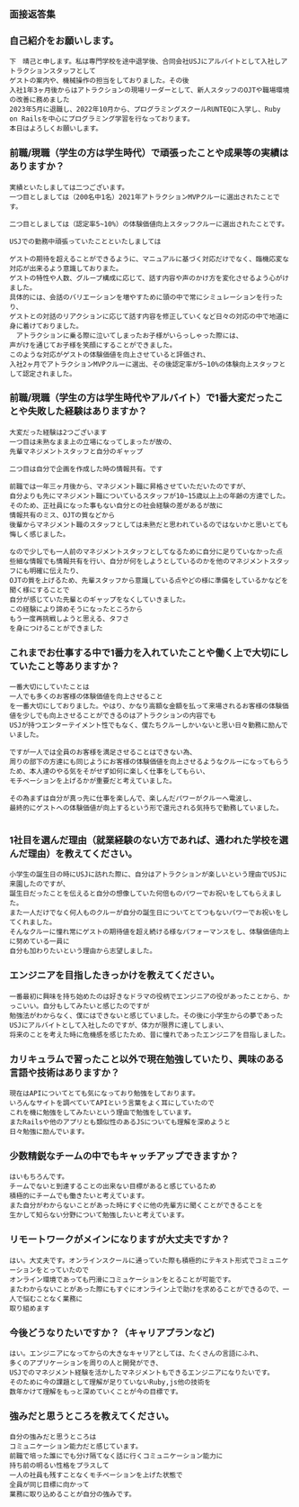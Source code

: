 ### 面接返答集

### 自己紹介をお願いします。
```
下　晴己と申します。私は専門学校を途中退学後、合同会社USJにアルバイトとして入社しアトラクションスタッフとして
ゲストの案内や、機械操作の担当をしておりました。その後
入社1年3ヶ月後からはアトラクションの現場リーダーとして、新人スタッフのOJTや職場環境の改善に務めました
2023年5月に退職し、2022年10月から、プログラミングスクールRUNTEQに入学し、Ruby on Railsを中心にプログラミング学習を行なっております。
本日はよろしくお願いします。
```


### 前職/現職（学生の方は学生時代）で頑張ったことや成果等の実績はありますか？

```
実績といたしましては二つございます。
一つ目としましては（200名中1名）2021年アトラクションMVPクルーに選出されたことです。

二つ目としましては（認定率5~10%）の体験価値向上スタッフクルーに選出されたことです。

USJでの勤務中頑張っていたことといたしましては

ゲストの期待を超えることができるように、マニュアルに基づく対応だけでなく、臨機応変な対応が出来るよう意識しておりまた。
ゲストの特性や人数、グループ構成に応じて、話す内容や声のかけ方を変化させるよう心がけました。
具体的には、会話のバリエーションを増やすために頭の中で常にシミュレーションを行ったり、
ゲストとの対話のリアクションに応じて話す内容を修正していくなど日々の対応の中で地道に身に着けておりました。
　アトラクションに乗る際に泣いてしまったお子様がいらっしゃった際には、
声がけを通じてお子様を笑顔にすることができました。
このような対応がゲストの体験価値を向上させていると評価され、
入社2ヶ月でアトラクションMVPクルーに選出、その後認定率が5~10%の体験向上スタッフとして認定されました。
```

### 前職/現職（学生の方は学生時代やアルバイト）で1番大変だったことや失敗した経験はありますか？
```
大変だった経験は2つございます
一つ目は未熟なまま上の立場になってしまったが故の、
先輩マネジメントスタッフと自分のギャップ

二つ目は自分で企画を作成した時の情報共有。です

前職では一年三ヶ月後から、マネジメント職に昇格させていただいたのですが、
自分よりも先にマネジメント職についているスタッフが10~15歳以上上の年齢の方達でした。
そのため、正社員になった事もない自分との社会経験の差があるが故に
情報共有のミス、OJTの質などから
後輩からマネジメント職のスタッフとしては未熟だと思われているのではないかと思いとても悔しく感じました。

なので少しでも一人前のマネジメントスタッフとしてなるために自分に足りていなかった点
些細な情報でも情報共有を行い、自分が何をしようとしているのかを他のマネジメントスタッフにも明確に伝えたり、
OJTの質を上げるため、先輩スタッフから意識している点やどの様に準備をしているかなどを聞く様にすることで
自分が感じていた先輩とのギャップをなくしていきました。
この経験により諦めそうになったところから
もう一度再挑戦しようと思える、タフさ
を身につけることができました

```


### これまでお仕事する中で1番力を入れていたことや働く上で大切にしていたこと等ありますか？

```
一番大切にしていたことは
一人でも多くのお客様の体験価値を向上させること
を一番大切にしておりました。やはり、かなり高額な金額を払って来場されるお客様の体験価値を少しでも向上させることができるのはアトラクションの内容でも
USJが持つエンターテイメント性でもなく、僕たちクルーしかいないと思い日々勤務に励んでいました。

ですが一人では全員のお客様を満足させることはできない為、
周りの部下の方達にも同じようにお客様の体験価値を向上させるようなクルーになってもらうため、本人達のやる気をそがせず如何に楽しく仕事をしてもらい、
モチベーションを上げるかが重要だと考えていました。

その為まずは自分が真っ先に仕事を楽しんで、楽しんだパワーがクルーへ電波し、
最終的にゲストへの体験価値が向上するという形で還元される気持ちで勤務していました。


```


### 1社目を選んだ理由（就業経験のない方であれば、通われた学校を選んだ理由）を教えてください。
```
小学生の誕生日の時にUSJに訪れた際に、自分はアトラクションが楽しいという理由でUSJに来園したのですが、
誕生日だったことを伝えると自分の想像していた何倍ものパワーでお祝いをしてもらえました。
また一人だけでなく何人ものクルーが自分の誕生日についてとてつもないパワーでお祝いをしてくれました。
そんなクルーに憧れ常にゲストの期待値を超え続ける様なパフォーマンスをし、体験価値向上に努めている一員に
自分も加わりたいという理由から志望しました。

```

### エンジニアを目指したきっかけを教えてください。
```
一番最初に興味を持ち始めたのは好きなドラマの役柄でエンジニアの役があったことから、かっこいい。自分もしてみたいと感じたのですが
勉強法がわからなく、僕にはできないと感じていました。その後に小学生からの夢であったUSJにアルバイトとして入社したのですが、体力が限界に達してしまい、
将来のことを考えた時に危機感を感じたため、昔に憧れであったエンジニアを目指しました。
```

### カリキュラムで習ったこと以外で現在勉強していたり、興味のある言語や技術はありますか？
```
現在はAPIについてとても気になっており勉強をしております。
いろんなサイトを調べていてAPIという言葉をよく耳にしていたので
これを機に勉強をしてみたいという理由で勉強をしています。
またRailsや他のアプリとも類似性のあるJSについても理解を深めようと
日々勉強に励んでいます。
```
### 少数精鋭なチームの中でもキャッチアップできますか？
```
はいもちろんです。
チームでないと到達することの出来ない目標があると感じているため
積極的にチームでも働きたいと考えています。
また自分がわからないことがあった時にすぐに他の先輩方に聞くことができることを
生かして知らない分野について勉強したいと考えています。
```

### リモートワークがメインになりますが大丈夫ですか？
```
はい。大丈夫です。オンラインスクールに通っていた際も積極的にテキスト形式でコミュニケーションをとっていたので
オンライン環境であっても円滑にコミュケーションをとることが可能です。
またわからないことがあった際にもすぐにオンライン上で助けを求めることができるので、一人で悩むことなく業務に
取り組めます
```

### 今後どうなりたいですか？（キャリアプランなど)
```
はい。エンジニアになってからの大きなキャリアとしては、たくさんの言語にふれ、
多くのアプリケーションを周りの人と開発ができ、
USJでのマネジメント経験を活かしたマネジメントもできるエンジニアになりたいです。
そのために今の課題として理解が足りていないRuby,js他の技術を
数年かけて理解をもっと深めていくことが今の目標です。
```
### 強みだと思うところを教えてください。
```
自分の強みだと思うところは
コミュニケーション能力だと感じています。
前職で培った誰にでも分け隔てなく話に行くコミュニケーション能力に
持ち前の明るい性格をプラスして
一人の社員も残すことなくモチベーションを上げた状態で
全員が同じ目標に向かって
業務に取り込めることが自分の強みです。
```
